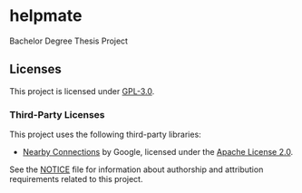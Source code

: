 # helpmate
Bachelor Degree Thesis Project
## Licenses

This project is licensed under [GPL-3.0](LICENSE).

### Third-Party Licenses

This project uses the following third-party libraries:

- [Nearby Connections](https://github.com/google/nearby/tree/main/connections) by Google, licensed under the [Apache License 2.0](LICENSE-APACHE-2.0.txt).

See the [NOTICE](NOTICE) file for information about authorship and attribution requirements related to this project.
